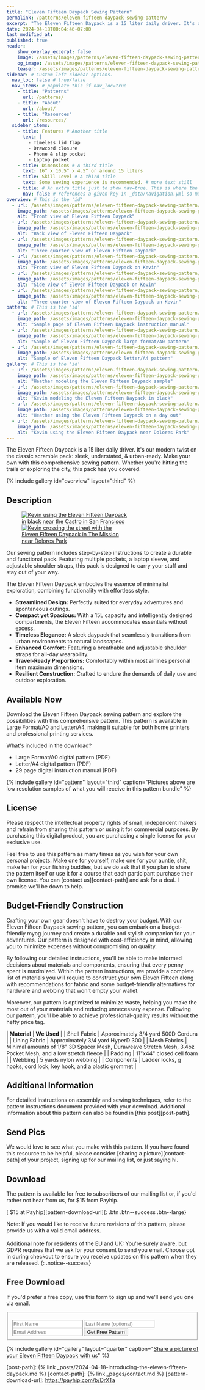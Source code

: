 ```yaml
---
title: "Eleven Fifteen Daypack Sewing Pattern"
permalink: /patterns/eleven-fifteen-daypack-sewing-pattern/
excerpt: "The Eleven Fifteen Daypack is a 15 liter daily driver. It's our modern twist on the classic scramble pack: sleek, understated, & urban-ready. Make your own with this comprehensive sewing pattern."
date: 2024-04-18T00:04:46-07:00
last_modified_at: 
published: true
header:
    show_overlay_excerpt: false
    image: /assets/images/patterns/eleven-fifteen-daypack-sewing-pattern/header.jpg            # Twitter (use 'overlay_image')
    og_image: /assets/images/patterns/eleven-fifteen-daypack-sewing-pattern/header-og.jpg
    teaser: /assets/images/patterns/eleven-fifteen-daypack-sewing-pattern/header-th.jpg  # Shrink image to 575x288
sidebar: # Custom left sidebar options.
  nav_loc: false # true/false
  nav_items: # populate this if nav_loc=true
    - title: "Patterns"
      url: /patterns/
    - title: "About"
      url: /about/
    - title: "Resources"
      url: /resources/
  sidebar_items:
    - title: Features # Another title
      text: |
        - Timeless lid flap
        - Drawcord closure
        - Phone & slip pocket
        - Laptop pocket
    - title: Dimensions # A third title
      text: 16” x 10.5” x 4.5” or around 15 liters
    - title: Skill Level # A third title
      text: Some sewing experience is recommended. # more text still
    - title: # An extra title just to show nav=true. This is where the nav bar (if enabled) will go.
      nav: false # references a given key in _data/navigation.yml so make sure they match or leverage sidebar.loc=true/false
overview: # This is the 'id'
  - url: /assets/images/patterns/eleven-fifteen-daypack-sewing-pattern/overview-01.jpg
    image_path: /assets/images/patterns/eleven-fifteen-daypack-sewing-pattern/th-overview-01.jpg
    alt: "Front view of Eleven Fifteen Daypack"
  - url: /assets/images/patterns/eleven-fifteen-daypack-sewing-pattern/overview-02.jpg
    image_path: /assets/images/patterns/eleven-fifteen-daypack-sewing-pattern/th-overview-02.jpg
    alt: "Back view of Eleven Fifteen Daypack"
  - url: /assets/images/patterns/eleven-fifteen-daypack-sewing-pattern/overview-03.jpg
    image_path: /assets/images/patterns/eleven-fifteen-daypack-sewing-pattern/th-overview-03.jpg
    alt: "Three quarter view of Eleven Fifteen Daypack"
  - url: /assets/images/patterns/eleven-fifteen-daypack-sewing-pattern/overview-04.jpg
    image_path: /assets/images/patterns/eleven-fifteen-daypack-sewing-pattern/th-overview-04.jpg
    alt: "Front view of Eleven Fifteen Daypack on Kevin"
  - url: /assets/images/patterns/eleven-fifteen-daypack-sewing-pattern/overview-05.jpg
    image_path: /assets/images/patterns/eleven-fifteen-daypack-sewing-pattern/th-overview-05.jpg
    alt: "Side view of Eleven Fifteen Daypack on Kevin"
  - url: /assets/images/patterns/eleven-fifteen-daypack-sewing-pattern/overview-06.jpg
    image_path: /assets/images/patterns/eleven-fifteen-daypack-sewing-pattern/th-overview-06.jpg
    alt: "Three quarter view of Eleven Fifteen Daypack on Kevin"
pattern: # This is the 'id'
  - url: /assets/images/patterns/eleven-fifteen-daypack-sewing-pattern/pattern-01.jpg
    image_path: /assets/images/patterns/eleven-fifteen-daypack-sewing-pattern/th-pattern-01.jpg
    alt: "Sample page of Eleven Fifteen Daypack instruction manual"
  - url: /assets/images/patterns/eleven-fifteen-daypack-sewing-pattern/pattern-02.jpg
    image_path: /assets/images/patterns/eleven-fifteen-daypack-sewing-pattern/th-pattern-02.jpg
    alt: "Sample of Eleven Fifteen Daypack large format/A0 pattern"
  - url: /assets/images/patterns/eleven-fifteen-daypack-sewing-pattern/pattern-03.jpg
    image_path: /assets/images/patterns/eleven-fifteen-daypack-sewing-pattern/th-pattern-03.jpg
    alt: "Sample of Eleven Fifteen Daypack letter/A4 pattern"
gallery: # This is the 'id'
  - url: /assets/images/patterns/eleven-fifteen-daypack-sewing-pattern/gallery-02.jpg
    image_path: /assets/images/patterns/eleven-fifteen-daypack-sewing-pattern/th-gallery-02.jpg
    alt: "Heather modeling the Eleven Fifteen Daypack sample"
  - url: /assets/images/patterns/eleven-fifteen-daypack-sewing-pattern/gallery-04.jpg
    image_path: /assets/images/patterns/eleven-fifteen-daypack-sewing-pattern/th-gallery-04.jpg
    alt: "Kevin modeling the Eleven Fifteen Daypack in black"
  - url: /assets/images/patterns/eleven-fifteen-daypack-sewing-pattern/gallery-05.jpg
    image_path: /assets/images/patterns/eleven-fifteen-daypack-sewing-pattern/th-gallery-05.jpg
    alt: "Heather using the Eleven Fifteen Daypack on a day out"
  - url: /assets/images/patterns/eleven-fifteen-daypack-sewing-pattern/gallery-06.jpg
    image_path: /assets/images/patterns/eleven-fifteen-daypack-sewing-pattern/th-gallery-06.jpg
    alt: "Kevin using the Eleven Fifteen Daypack near Dolores Park"
---
```


The Eleven Fifteen Daypack is a 15 liter daily driver. It's our modern twist on the classic scramble pack: sleek, understated, & urban-ready. Make your own with this comprehensive sewing pattern. Whether you're hitting the trails or exploring the city, this pack has you covered.

{% include gallery id="overview" layout="third" %}

## Description

<figure style="width: 20em" class="align-right">
	<a href="/assets/images/patterns/eleven-fifteen-daypack-sewing-pattern/description-01.jpg"><img src="/assets/images/patterns/eleven-fifteen-daypack-sewing-pattern/th-description-01.jpg" alt="Kevin using the Eleven Fifteen Daypack in black near the Castro in San Francisco"></a>
	<a href="/assets/images/patterns/eleven-fifteen-daypack-sewing-pattern/description-02.jpg"><img src="/assets/images/patterns/eleven-fifteen-daypack-sewing-pattern/th-description-02.jpg" alt="Kevin crossing the street with the Eleven Fifteen Daypack in The Mission near Dolores Park"></a>
</figure>

Our sewing pattern includes step-by-step instructions to create a durable and functional pack. Featuring multiple pockets, a laptop sleeve, and adjustable shoulder straps, this pack is designed to carry your stuff and stay out of your way.

The Eleven Fifteen Daypack embodies the essence of minimalist exploration, combining functionality with effortless style.

- **Streamlined Design:** Perfectly suited for everyday adventures and spontaneous outings.
- **Compact yet Spacious:** With a 15L capacity and intelligently designed compartments, the Eleven Fifteen accommodates essentials without excess.
- **Timeless Elegance:** A sleek daypack that seamlessly transitions from urban environments to natural landscapes.
- **Enhanced Comfort:** Featuring a breathable and adjustable shoulder straps for all-day wearability.
- **Travel-Ready Proportions:** Comfortably within most airlines personal item maximum dimensions.
- **Resilient Construction:** Crafted to endure the demands of daily use and outdoor exploration.

## Available Now

Download the Eleven Fifteen Daypack sewing pattern and explore the possibilities with this comprehensive pattern. This pattern is available in Large Format/A0 and Letter/A4, making it suitable for both home printers and professional printing services.

What's included in the download?
- Large Format/A0 digital pattern (PDF)
- Letter/A4 digital pattern (PDF)
- 29 page digital instruction manual (PDF)

{% include gallery id="pattern" layout="third" caption="Pictures above are low resolution samples of what you will receive in this pattern bundle" %}

## License

Please respect the intellectual property rights of small, independent makers and refrain from sharing this pattern or using it for commercial purposes. By purchasing this digital product, you are purchasing a single license for your exclusive use.

Feel free to use this pattern as many times as you wish for your own personal projects. Make one for yourself, make one for your auntie, shit, make ten for your fishing buddies, but we do ask that if you plan to share the pattern itself or use it for a course that each participant purchase their own license. You can [contact us][contact-path] and ask for a deal. I promise we'll be down to help.

## Budget-Friendly Construction

Crafting your own gear doesn't have to destroy your budget. With our Eleven Fifteen Daypack sewing pattern, you can embark on a budget-friendly myog journey and create a durable and stylish companion for your adventures. Our pattern is designed with cost-efficiency in mind, allowing you to minimize expenses without compromising on quality.

By following our detailed instructions, you'll be able to make informed decisions about materials and components, ensuring that every penny spent is maximized. Within the pattern instructions, we provide a complete list of materials you will require to construct your own Eleven Fifteen along with recommendations for fabric and some budget-friendly alternatives for hardware and webbing that won't empty your wallet.

Moreover, our pattern is optimized to minimize waste, helping you make the most out of your materials and reducing unnecessary expense. Following our pattern, you'll be able to achieve professional-quality results without the hefty price tag.

| **Material** | **We Used** |
| Shell Fabric | Approximately 3/4 yard 500D Cordura |
| Lining Fabric | Approximately 3/4 yard HyperD 300 |
| Mesh Fabrics | Minimal amounts of 1/8" 3D Spacer Mesh, Duraweave Stretch Mesh, 3.4oz Pocket Mesh, and a low stretch fleece |
| Padding | 11"x44" closed cell foam |
| Webbing | 5 yards nylon webbing |
| Components | Ladder locks, g hooks, cord lock, key hook, and a plastic grommet |

## Additional Information

For detailed instructions on assembly and sewing techniques, refer to the pattern instructions document provided with your download. Additional information about this pattern can also be found in [this post][post-path].

## Send Pics

We would love to see what you make with this pattern. If you have found this resource to be helpful, please consider [sharing a picture][contact-path] of your project, signing up for our mailing list, or just saying hi.

## Download

The pattern is available for free to subscribers of our mailing list or, if you'd rather not hear from us, for $15 from Payhip.

[<i class="fa-regular fa-circle-down"></i> $15 at Payhip][pattern-download-url]{: .btn .btn--success .btn--large}

Note: If you would like to receive future revisions of this pattern, please provide us with a valid email address.<br><br>Additional note for residents of the EU and UK: You're surely aware, but GDPR requires that we ask for your consent to send you email. Choose opt in during checkout to ensure you receive updates on this pattern when they are released.
{: .notice--success}

## Free Download

If you'd prefer a free copy, use this form to sign up and we'll send you one via email.

<script src="https://f.convertkit.com/ckjs/ck.5.js"></script>
<form 
      action="https://app.convertkit.com/forms/6466526/subscriptions" 
      method="post" 
      data-sv-form="6466526" 
      data-uid="7c826fa9cb" 
      data-format="inline" 
      data-version="5" 
      data-options="{&quot;settings&quot;:{&quot;after_subscribe&quot;:{&quot;action&quot;:&quot;redirect&quot;,&quot;success_message&quot;:&quot;Success! Now check your email to confirm your subscription.&quot;,&quot;redirect_url&quot;:&quot;https://www.crackedasphalt.com/eleven-fifteen-daypack-free-pattern-confirmation/?form=eleven_fifteen_free_pattern&quot;},&quot;analytics&quot;:{&quot;google&quot;:null,&quot;fathom&quot;:null,&quot;facebook&quot;:null,&quot;segment&quot;:null,&quot;pinterest&quot;:null,&quot;sparkloop&quot;:null,&quot;googletagmanager&quot;:null},&quot;modal&quot;:{&quot;trigger&quot;:&quot;timer&quot;,&quot;scroll_percentage&quot;:null,&quot;timer&quot;:5,&quot;devices&quot;:&quot;all&quot;,&quot;show_once_every&quot;:15},&quot;powered_by&quot;:{&quot;show&quot;:true,&quot;url&quot;:&quot;https://convertkit.com/features/forms?utm_campaign=poweredby&amp;utm_content=form&amp;utm_medium=referral&amp;utm_source=dynamic&quot;},&quot;recaptcha&quot;:{&quot;enabled&quot;:false},&quot;return_visitor&quot;:{&quot;action&quot;:&quot;show&quot;,&quot;custom_content&quot;:&quot;&quot;},&quot;slide_in&quot;:{&quot;display_in&quot;:&quot;bottom_right&quot;,&quot;trigger&quot;:&quot;timer&quot;,&quot;scroll_percentage&quot;:null,&quot;timer&quot;:5,&quot;devices&quot;:&quot;all&quot;,&quot;show_once_every&quot;:15},&quot;sticky_bar&quot;:{&quot;display_in&quot;:&quot;top&quot;,&quot;trigger&quot;:&quot;timer&quot;,&quot;scroll_percentage&quot;:null,&quot;timer&quot;:5,&quot;devices&quot;:&quot;all&quot;,&quot;show_once_every&quot;:15}},&quot;version&quot;:&quot;5&quot;}">
      <fieldset>
        <div id="free-pattern-form">
            <ul class="formkit-alert formkit-alert-error" data-element="errors" data-group="alert"></ul>
            <input class="input-half" name="fields[first_name]" required placeholder="First Name" type="text">
            <input class="input-half" name="fields[last_name]" placeholder="Last Name (optional)" type="text">
            <input name="email_address" placeholder="Email Address" required type="email">
            <button data-element="submit" class="btn btn--info btn--large">
                <span class=""><i class="fa-regular fa-hand-peace"></i> Get Free Pattern</span>
            </button>
        </div>
    </fieldset>
</form>


{% include gallery id="gallery" layout="quarter" caption="[Share a picture of your Eleven Fifteen Daypack with us](/contact/)" %}

[post-path]: {% link _posts/2024-04-18-introducing-the-eleven-fifteen-daypack.md %}
[contact-path]: {% link _pages/contact.md %}
[pattern-download-url]: https://payhip.com/b/DrXTa

